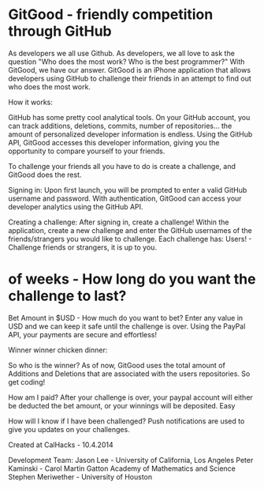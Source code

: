 GitGood - friendly competition through GitHub
=======
As developers we all use Github. As developers, we all love to ask the question "Who does the most work? Who is the best programmer?" With GitGood, we have our answer. GitGood is an iPhone application that allows developers using GitHub to challenge their friends in an attempt to find out who does the most work. 

How it works:

GitHub has some pretty cool analytical tools. On your GitHub account, you can track additions, deletions, commits, number of repositories... the amount of personalized developer information is endless. 
Using the GitHub API, GitGood accesses this developer information, giving you the opportunity to compare yourself to your friends. 

To challenge your friends all you have to do is create a challenge, and GitGood does the rest.

Signing in:
Upon first launch, you will be prompted to enter a valid GitHub username and password. With authentication, GitGood can access your developer analytics using the GitHub API. 

Creating a challenge:
After signing in, create a challenge! Within the application, create a new challenge and enter the GitHub usernames of the friends/strangers you would like to challenge. 
Each challenge has:
Users! - Challenge friends or strangers, it is up to you.
# of weeks - How long do you want the challenge to last?
Bet Amount in $USD - How much do you want to bet? Enter any value in USD and we can keep it safe until the challenge is over. Using the PayPal API, your payments are secure and effortless! 

Winner winner chicken dinner:

So who is the winner?
As of now, GitGood uses the total amount of Additions and Deletions that are associated with the users repositories. So get coding!

How am I paid?
After your challenge is over, your paypal account will either be deducted the bet amount, or your winnings will be deposited. Easy

How will I know if I have been challenged?
Push notifications are used to give you updates on your challenges. 

  

Created at CalHacks - 10.4.2014

Development Team:
Jason Lee - University of California, Los Angeles
Peter Kaminski - Carol Martin Gatton Academy of Mathematics and Science
Stephen Meriwether - University of Houston

